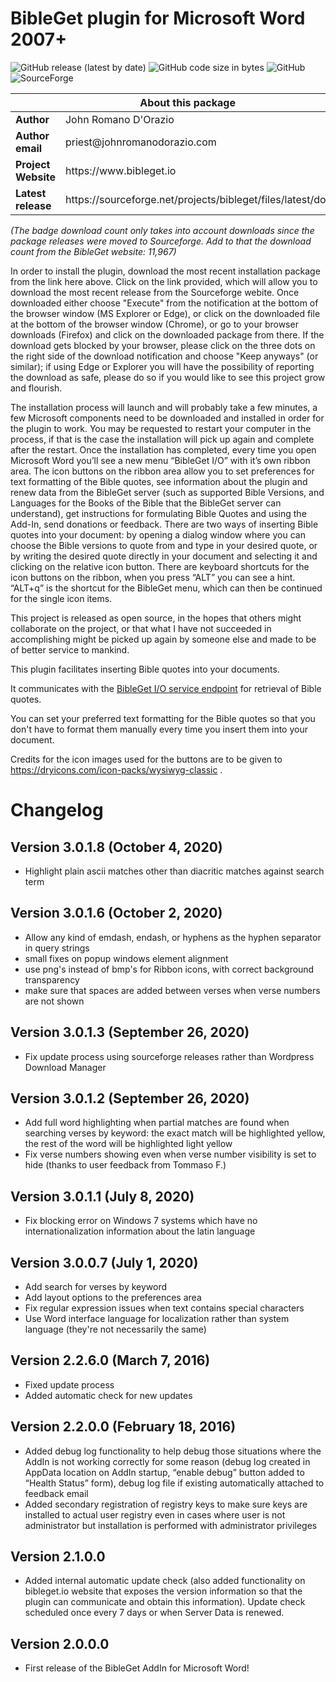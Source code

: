 # BibleGet plugin for Microsoft Word 2007+

![GitHub release (latest by date)](https://img.shields.io/github/v/release/BibleGet-I-O/bibleget-msword-addin?style=flat-square)
![GitHub code size in bytes](https://img.shields.io/github/languages/code-size/BibleGet-I-O/bibleget-msword-addin?style=flat-square)
![GitHub](https://img.shields.io/github/license/BibleGet-I-O/bibleget-msword-addin?style=flat-square)
![SourceForge](https://img.shields.io/sourceforge/dt/bibleget?style=flat-square)

<table>
  <thead>
    <tr><th colspan=2>About this package</th></tr>
  </thead>
  <tbody>
    <tr><td><b>Author</b></td><td>John Romano D'Orazio</td></tr>
    <tr><td><b>Author email</b></td><td>priest@johnromanodorazio.com</td></tr>
    <tr><td><b>Project Website</b></td><td>https://www.bibleget.io</td></tr>
    <tr><td><b>Latest release</b></td><td>https://sourceforge.net/projects/bibleget/files/latest/download</td></tr>
  </tbody>
</table>

*(The badge download count only takes into account downloads since the package releases were moved to Sourceforge. Add to that the download count from the BibleGet website: 11,967)*

In order to install the plugin, download the most recent installation package from the link here above. Click on the link provided, which will allow you to download the most recent release from the Sourceforge webite. Once downloaded either choose "Execute" from the notification at the bottom of the browser window (MS Explorer or Edge), or click on the downloaded file at the bottom of the browser window (Chrome), or go to your browser downloads (Firefox) and click on the downloaded package from there. If the download gets blocked by your browser, please click on the three dots on the right side of the download notification and choose "Keep anyways" (or similar); if using Edge or Explorer you will have the possibility of reporting the download as safe, please do so if you would like to see this project grow and flourish.

The installation process will launch and will probably take a few minutes, a few Microsoft components need to be downloaded and installed in order for the plugin to work. You may be requested to restart your computer in the process, if that is the case the installation will pick up again and complete after the restart. Once the installation has completed, every time you open Microsoft Word you’ll see a new menu “BibleGet I/O” with it’s own ribbon area. The icon buttons on the ribbon area allow you to set preferences for text formatting of the Bible quotes, see information about the plugin and renew data from the BibleGet server (such as supported Bible Versions, and Languages for the Books of the Bible that the BibleGet server can understand), get instructions for formulating Bible Quotes and using the Add-In, send donations or feedback. There are two ways of inserting Bible quotes into your document: by opening a dialog window where you can choose the Bible versions to quote from and type in your desired quote, or by writing the desired quote directly in your document and selecting it and clicking on the relative icon button. There are keyboard shortcuts for the icon buttons on the ribbon, when you press “ALT” you can see a hint. “ALT+q” is the shortcut for the BibleGet menu, which can then be continued for the single icon items.

This project is released as open source, in the hopes that others might collaborate on the project, or that what I have not succeeded in accomplishing might be picked up again by someone else and made to be of better service to mankind.

This plugin facilitates inserting Bible quotes into your documents.

It communicates with the [BibleGet I/O service endpoint](https://query.bibleget.io) for retrieval of Bible quotes.

You can set your preferred text formatting for the Bible quotes so that you don't have to format them manually every time you insert them into your document.

Credits for the icon images used for the buttons are to be given to https://dryicons.com/icon-packs/wysiwyg-classic .

# Changelog

## Version 3.0.1.8 (October 4, 2020)
* Highlight plain ascii matches other than diacritic matches against search term

## Version 3.0.1.6 (October 2, 2020)
* Allow any kind of emdash, endash, or hyphens as the hyphen separator in query strings
* small fixes on popup windows element alignment
* use png's instead of bmp's for Ribbon icons, with correct background transparency
* make sure that spaces are added between verses when verse numbers are not shown

## Version 3.0.1.3 (September 26, 2020)
* Fix update process using sourceforge releases rather than Wordpress Download Manager

## Version 3.0.1.2 (September 26, 2020)
* Add full word highlighting when partial matches are found when searching verses by keyword: the exact match will be highlighted yellow, the rest of the word will be highlighted light yellow
* Fix verse numbers showing even when verse number visibility is set to hide (thanks to user feedback from Tommaso F.)

## Version 3.0.1.1 (July 8, 2020)
* Fix blocking error on Windows 7 systems which have no internationalization information about the latin language

## Version 3.0.0.7 (July 1, 2020)
* Add search for verses by keyword
* Add layout options to the preferences area
* Fix regular expression issues when text contains special characters
* Use Word interface language for localization rather than system language (they're not necessarily the same)

## Version 2.2.6.0 (March 7, 2016)

* Fixed update process
* Added automatic check for new updates

## Version 2.2.0.0 (February 18, 2016)

* Added debug log functionality to help debug those situations where the AddIn is not working correctly for some reason (debug log created in AppData location on AddIn startup, “enable debug” button added to “Health Status” form), debug log file if existing automatically attached to feedback email
* Added secondary registration of registry keys to make sure keys are installed to actual user registry even in cases where user is not administrator but installation is performed with administrator privileges

## Version 2.1.0.0

* Added internal automatic update check (also added functionality on bibleget.io website that exposes the version information so that the plugin can communicate and obtain this information). Update check scheduled once every 7 days or when Server Data is renewed.

## Version 2.0.0.0

* First release of the BibleGet AddIn for Microsoft Word!
